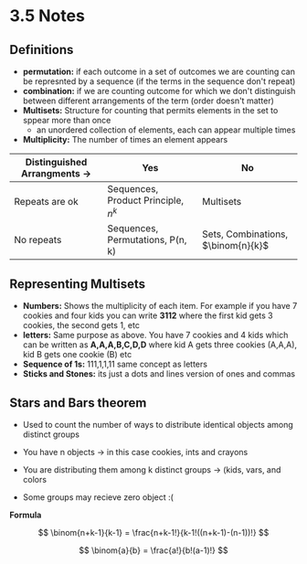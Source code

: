 # 3.5 Notes

## Definitions
- **permutation:** if each outcome in a set of outcomes we are counting can be represnted by a sequence (if the terms in the sequence don't repeat)
- **combination:** if we are counting outcome for which we don't distinguish between different arrangements of the term (order doesn't matter)
- **Multisets:** Structure for counting that permits elements in the set to sppear more than once
    - an unordered collection of elements, each can appear multiple times
- **Multiplicity:** The number of times an element appears

|Distinguished Arrangments -> | Yes | No |
|-----------------------------|-----|----|
| Repeats are ok              | Sequences, Product Principle, $n^k$| Multisets|
| No repeats                  | Sequences, Permutations, P(n, k) | Sets, Combinations, $\binom{n}{k}$|

## Representing Multisets
- **Numbers:** Shows the multiplicity of each item. For example if you have 7 cookies and four kids you can write **3112** where the first kid gets 3 cookies, the second gets  1, etc
- **letters:** Same purpose as above. You have 7 cookies and 4 kids which can be written as **A,A,A,B,C,D,D** where kid A gets three cookies (A,A,A), kid B gets one cookie (B) etc
- **Sequence of 1s:** 111,1,1,11 same concept as letters
- **Sticks and Stones:** its just a dots and lines version of ones and commas

## Stars and Bars theorem
- Used to count the number of ways to distribute identical objects among distinct groups

- You have n objects -> in this case cookies, ints and crayons
- You are distributing them among k distinct groups -> (kids, vars, and colors
- Some groups may recieve zero object :(

**Formula** 


$$ \binom{n+k-1}{k-1} = \frac{n+k-1!}{k-1!((n+k-1)-(n-1))!} $$

$$ \binom{a}{b} = \frac{a!}{b!(a-1)!} $$
